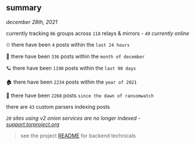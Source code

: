
## summary
_december 28th, 2021_

currently tracking `86` groups across `118` relays & mirrors - _`49` currently online_

⏲ there have been `4` posts within the `last 24 hours`

🦈 there have been `336` posts within the `month of december`

🪐 there have been `1190` posts within the `last 90 days`

🏚 there have been `2234` posts within the `year of 2021`

🦕 there have been `2268` posts `since the dawn of ransomwatch`

there are `43` custom parsers indexing posts

_`20` sites using v2 onion services are no longer indexed - [support.torproject.org](https://support.torproject.org/onionservices/v2-deprecation/)_

> see the project [README](https://github.com/thetanz/ransomwatch#ransomwatch--) for backend technicals
